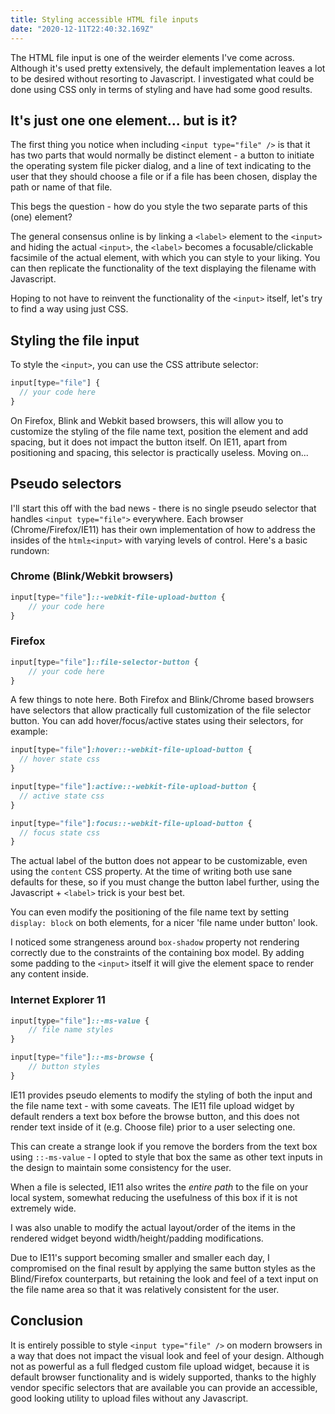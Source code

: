```yaml
---
title: Styling accessible HTML file inputs
date: "2020-12-11T22:40:32.169Z"
---
```


The HTML file input is one of the weirder elements I've come across. Although it's used pretty extensively, the default implementation leaves
a lot to be desired without resorting to Javascript. I investigated what could be done using CSS only in terms of styling and have had some good results.

## It's just one one element... but is it?

The first thing you notice when including `<input type="file" />` is that it has two parts that would normally be distinct element - a button to initiate the operating system file picker dialog, and a line of text indicating to the user that they should choose a file or if a file has been chosen, display the path or name of that file.

This begs the question - how do you style the two separate parts of this (one) element?

The general consensus online is by linking a `<label>` element to the `<input>` and hiding the actual `<input>`, the `<label>` becomes a focusable/clickable facsimile of the actual element, with which you can style to your liking. You can then replicate the functionality of the text displaying the filename with Javascript.

Hoping to not have to reinvent the functionality of the `<input>` itself, let's try to find a way using just CSS.

## Styling the file input

To style the `<input>`, you can use the CSS attribute selector:

```sass
input[type="file"] {
  // your code here
}
```

On Firefox, Blink and Webkit based browsers, this will allow you to customize the styling of the file name text, position the element and add spacing, but it does not 
impact the button itself. On IE11, apart from positioning and spacing, this selector is practically useless. Moving on...

## Pseudo selectors

I'll start this off with the bad news - there is no single pseudo selector that handles `<input type="file">` everywhere. Each browser (Chrome/Firefox/IE11) has their own implementation of how to address the insides of the `html±<input>` with varying levels of control. Here's a basic rundown:

### Chrome (Blink/Webkit browsers)

```sass
input[type="file"]::-webkit-file-upload-button {
    // your code here
}
```

### Firefox 

```sass
input[type="file"]::file-selector-button {
    // your code here
}
```


A few things to note here. Both Firefox and Blink/Chrome based browsers have selectors that allow practically full customization of the file selector button. 
You can add hover/focus/active states using their selectors, for example:

```sass
input[type="file"]:hover::-webkit-file-upload-button {
  // hover state css
}

input[type="file"]:active::-webkit-file-upload-button {
  // active state css
}

input[type="file"]:focus::-webkit-file-upload-button {
  // focus state css
}
```

The actual label of the button does not appear to be customizable, even using the `content` CSS property. At the time of writing both use sane defaults for these,
so if you must change the button label further, using the Javascript + `<label>` trick is your best bet.

You can even modify the positioning of the file name text by setting `display: block` on both elements, for a nicer 'file name under button' look.

I noticed some strangeness around `box-shadow` property not rendering correctly due to the constraints of the containing box model. By adding some padding to the
`<input>` itself it will give the element space to render any content inside.


### Internet Explorer 11

```sass
input[type="file"]::-ms-value {
    // file name styles
}

input[type="file"]::-ms-browse {
    // button styles
}
```

IE11 provides pseudo elements to modify the styling of both the input and the file name text - with some caveats. The IE11 file upload widget by default renders a  text box before the browse button, and this does not render text inside of it (e.g. Choose file) prior to a user selecting one. 

This can create a strange look if you remove the borders from the text box using `::-ms-value` - I opted to style that box the same as other text inputs in the design
to maintain some consistency for the user.

When a file is selected, IE11 also writes the *entire path* to the file on your local system, somewhat reducing the usefulness of this box if it is not extremely wide.

I was also unable to modify the actual layout/order of the items in the rendered widget beyond width/height/padding modifications.

Due to IE11's support becoming smaller and smaller each day, I compromised on the final result by applying the same button styles as the Blind/Firefox counterparts, but retaining the look and feel of a text input on the file name area so that it was relatively consistent for the user.

## Conclusion

It is entirely possible to style `<input type="file" />` on modern browsers in a way that does not impact the visual look and feel of
your design. Although not as powerful as a full fledged custom file upload widget, because it is default browser functionality and is widely supported, thanks to the highly vendor specific selectors that are available you can provide an accessible, good looking utility to upload files without any Javascript.
